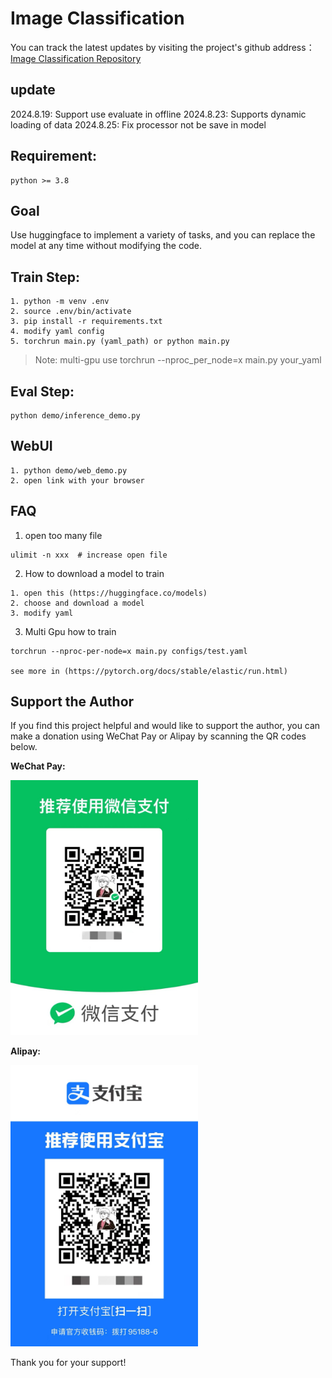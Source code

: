# Image Classification

You can track the latest updates by visiting the project's github address：[Image Classification Repository](https://github.com/ciaoyizhen/image_classification)

## update
2024.8.19: Support use evaluate in offline
2024.8.23: Supports dynamic loading of data
2024.8.25: Fix processor not be save in model
## Requirement:

```
python >= 3.8
```

## Goal
Use huggingface to implement a variety of tasks, and you can replace the model at any time without modifying the code.

## Train Step:
```
1. python -m venv .env
2. source .env/bin/activate
3. pip install -r requirements.txt
4. modify yaml config
5. torchrun main.py (yaml_path) or python main.py
```
> Note: multi-gpu  use  torchrun --nproc_per_node=x main.py your_yaml

## Eval Step:
```
python demo/inference_demo.py
```

## WebUI
```
1. python demo/web_demo.py
2. open link with your browser
```



## FAQ
1. open too many file
```
ulimit -n xxx  # increase open file
```
2. How to download a model to train
```
1. open this (https://huggingface.co/models)
2. choose and download a model
3. modify yaml
```
3. Multi Gpu how to train
```
torchrun --nproc-per-node=x main.py configs/test.yaml

see more in (https://pytorch.org/docs/stable/elastic/run.html)
```


## Support the Author

If you find this project helpful and would like to support the author, you can make a donation using WeChat Pay or Alipay by scanning the QR codes below.

**WeChat Pay:**

<img src="assets/WeChat%20Pay.jpg" alt="WeChat Pay QR Code" width="300"/>

**Alipay:**

<img src="assets/Alipay.jpg" alt="WeChat Pay QR Code" width="300"/>


Thank you for your support!
